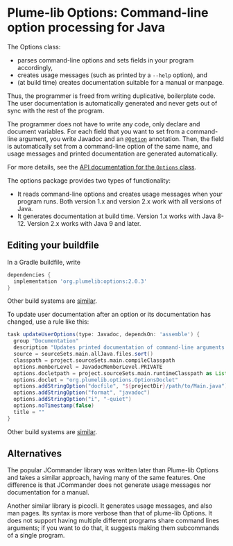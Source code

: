# Plume-lib Options:  Command-line option processing for Java

The Options class:

* parses command-line options and sets fields in your program accordingly,
* creates usage messages (such as printed by a `--help` option), and
* (at build time) creates documentation suitable for a manual or manpage.

Thus, the programmer is freed from writing duplicative, boilerplate code.
The user documentation is automatically generated and never gets out
of sync with the rest of the program.

The programmer does not have to write any code, only declare and document
variables. For each field that you want to set from a command-line
argument, you write Javadoc and an
[`@Option`](http://plumelib.org/options/api/org/plumelib/options/Option.html)
annotation. Then, the field is
automatically set from a command-line option of the same name, and usage
messages and printed documentation are generated automatically.

For more details, see the [API documentation for the `Options`
class](http://plumelib.org/options/api/org/plumelib/options/Options.html).

The options package provides two types of functionality:

* It reads command-line options and creates usage messages when your program runs.
   Both version 1.x and version 2.x work with all versions of Java.
* It generates documentation at build time.
   Version 1.x works with Java 8-12.
   Version 2.x works with Java 9 and later.

## Editing your buildfile

In a Gradle buildfile, write

```gradle
dependencies {
  implementation 'org.plumelib:options:2.0.3'
}
```

Other build systems are [similar](https://search.maven.org/artifact/org.plumelib/options/2.0.3/jar).

To update user documentation after an option or its documentation has changed,
use a rule like this:

```gradle
task updateUserOptions(type: Javadoc, dependsOn: 'assemble') {
  group "Documentation"
  description "Updates printed documentation of command-line arguments."
  source = sourceSets.main.allJava.files.sort()
  classpath = project.sourceSets.main.compileClasspath
  options.memberLevel = JavadocMemberLevel.PRIVATE
  options.docletpath = project.sourceSets.main.runtimeClasspath as List
  options.doclet = "org.plumelib.options.OptionsDoclet"
  options.addStringOption("docfile", "${projectDir}/path/to/Main.java")
  options.addStringOption("format", "javadoc")
  options.addStringOption("i", "-quiet")
  options.noTimestamp(false)
  title = ""
}
```

Other build systems are [similar](https://search.maven.org/artifact/org.plumelib/options/2.0.3/jar).

## Alternatives

The popular JCommander library was written later than Plume-lib Options and
takes a similar approach, having many of the same features.  One difference
is that JCommander does not generate usage messages nor documentation for a
manual.

Another similar library is picocli.  It generates usage messages, and also
man pages.  Its syntax is more verbose than that of plume-lib Options.  It
does not support having multiple different programs share command lines
arguments; if you want to do that, it suggests making them subcommands of a
single program.
